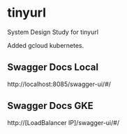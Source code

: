 # tinyurl
System Design Study for tinyurl

Added gcloud kubernetes.

## Swagger Docs Local
http://localhost:8085/swagger-ui/#/

## Swagger Docs GKE 
http://[LoadBalancer IP]/swagger-ui/#/

